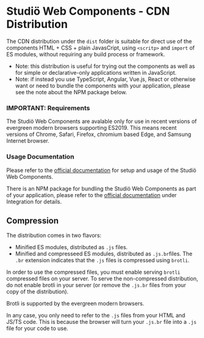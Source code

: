 # Studiö Web Components - CDN Distribution
The CDN distribution under the `dist` folder is suitable for direct use of the components HTML + CSS + plain JavasCript, using `<scritp>` and `import` of ES modules, without requiring any build process or framework.

- Note: this distribution is useful for trying out the components as well as for simple or declarative-only applications
written in JavaScript. 
- Note: if instead you use TypeScript, Angular, Vue.js, React or otherwise want or need to bundle the components with your application, please see the note about the NPM package below.

### IMPORTANT: Requirements
The Studiö Web Components are avalable only for use in recent versions of evergreen modern browsers supporting ES2019.
This means recent versions of Chrome, Safari, Firefox, chromium based Edge, and Samsung Internet browser.

### Usage Documentation
Please refer to the [official documentation](https://studio.frontdynamics.com/) for setup and usage of the Studiö Web Components.

There is an NPM package for bundling the Studiö Web Components as part of your application, 
please refer to the [official documentation](https://studio.frontdynamics.com/) under Integration for details.

## Compression
The distribution comes in two flavors: 
- Minified ES modules, distributed as `.js` files.
- Minified and compresseed ES modules, distributed as `.js.br`files. The `.br` extension indicates that the `.js` files is compressed using `brotli`.

In order to use the compressed files, you must enable serving `brotli` compressed files on your server. To serve the non-compressed distribution, do not enable brotli in your server (or remove the `.js.br` files from your copy of the distribution). 

Brotli is supported by the evergreen modern browsers.

In any case, you only need to refer to the `.js` files from your HTML and JS/TS code. This is because the browser will turn your `.js.br` file into a `.js` file for your code to use.